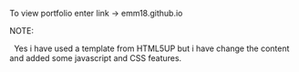 <p> To view portfolio enter link -> emm18.github.io </p>
<p>NOTE:</p>
<p>&nbsp; Yes i have used a template from HTML5UP but i have change the content and added some javascript and CSS features. </p>
